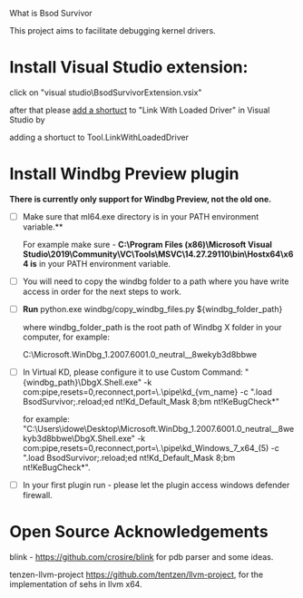What is Bsod Survivor

This project aims to facilitate debugging kernel drivers.

# Install Visual Studio extension:

 click on "visual studio\BsodSurvivorExtension.vsix"

after that please [add a shortuct](https://www.vitoshacademy.com/visual-studio-how-to-create-a-custom-shortcut/) to "Link With Loaded Driver" in Visual Studio by

 adding a shortuct to Tool.LinkWithLoadedDriver

# Install Windbg Preview plugin

**There is currently only support for Windbg Preview, not the old one.**

- [ ] Make sure that ml64.exe directory is in your PATH environment variable.**

  For example make sure  - **C:\Program Files (x86)\Microsoft Visual Studio\2019\Community\VC\Tools\MSVC\14.27.29110\bin\Hostx64\x64 is** in your PATH environment variable.

- [ ] You will need to copy the windbg folder to a path where you have write access in order for the next steps to work.

- [ ] **Run** python.exe windbg/copy_windbg_files.py ${windbg_folder_path} 

  where windbg_folder_path is the root path of Windbg X folder in your computer, for example:

  C:\Microsoft.WinDbg_1.2007.6001.0_neutral__8wekyb3d8bbwe

- [ ] In Virtual KD, please configure it to use Custom Command: "{windbg_path}\DbgX.Shell.exe" -k com:pipe,resets=0,reconnect,port=\\.\pipe\kd_{vm_name} -c ".load BsodSurvivor;.reload;ed nt!Kd_Default_Mask 8;bm nt!KeBugCheck*"

  for example: "C:\Users\idowe\Desktop\Microsoft.WinDbg_1.2007.6001.0_neutral__8wekyb3d8bbwe\DbgX.Shell.exe" -k com:pipe,resets=0,reconnect,port=\\.\pipe\kd_Windows_7_x64_(5) -c ".load BsodSurvivor;.reload;ed nt!Kd_Default_Mask 8;bm nt!KeBugCheck*".

- [ ] In your first plugin run - please let the plugin access windows defender firewall.


# Open Source Acknowledgements

blink - https://github.com/crosire/blink for pdb parser and some ideas.

tenzen-llvm-project https://github.com/tentzen/llvm-project, for the implementation of sehs in llvm x64.
